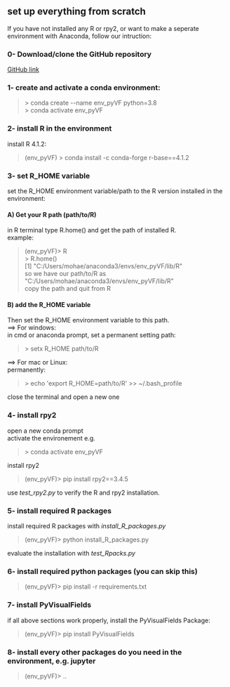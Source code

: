 ## set up everything from scratch

If you have not installed any R or rpy2, or want to make a seperate environment with Anaconda, follow our intruction:

### 0- Download/clone the GitHub repository
[GitHub link](https://github.com/mohaEs/PyVisualField) 

### 1- create and activate a conda environment:

> \> conda create --name env_pyVF python=3.8 </br>
> \> conda activate env_pyVF </br>

### 2- install R in the environment
install R 4.1.2: </br>
> (env_pyVF) \> conda install -c conda-forge r-base==4.1.2 

### 3- set R_HOME variable
set the R_HOME environment variable/path to the R version installed in the environment: </br>
#### A) Get your R path (path/to/R) </br>
in R terminal type R.home() and get the path of installed R. </br>
example: </br>
> (env_pyVF)\> R </br>
> \> R.home() </br>
[1] "C:/Users/mohae/anaconda3/envs/env_pyVF/lib/R" </br>
so we have our path/to/R as "C:/Users/mohae/anaconda3/envs/env_pyVF/lib/R" </br>
copy the path and quit from R


#### B) add the R_HOME variable
Then set the R_HOME environment variable to this path. </br>
==> For windows:</br>
in cmd or anaconda prompt, set a permanent setting path:
> \> setx R_HOME path/to/R

==> For mac or Linux: </br>
permanently: </br>
> \> echo 'export R_HOME=path/to/R' >> ~/.bash_profile 

close the terminal and open a new one </br>

### 4- install rpy2
open a new conda prompt </br>
activate the environement e.g. 
> \> conda activate env_pyVF

install rpy2 </br>
> (env_pyVF)\> pip install rpy2==3.4.5 

use _test_rpy2.py_ to verify the R and rpy2 installation.

### 5- install required R packages
install required R packages with _install_R_packages.py_
> (env_pyVF)\> python install_R_packages.py

evaluate the installation with _test_Rpacks.py_

### 6- install required python packages (you can skip this)
> (env_pyVF)\> pip install -r requirements.txt

### 7- install PyVisualFields
if all above sections work properly, install the PyVisualFields Package:
> (env_pyVF)\> pip install PyVisualFields


### 8- install every other packages do you need in the environment, e.g. jupyter
> (env_pyVF)\> ..
